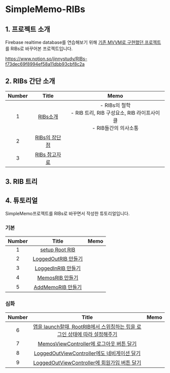 # SimpleMemo-RIBs

## 1. 프로젝트 소개

Firebase realtime database를 연습해보기 위해 [기존 MVVM로 구현했던 프로젝트](https://github.com/eunjin3786/SimpleMemo) 를
RIBs로 바꾸어본 프로젝트입니다. 



https://www.notion.so/jinnystudy/RIBs-f73dec69f8994ef58a11dbb93cbf8c2a  





## 2. RIBs 간단 소개

| Number |                            Title                             |                             Memo                             |
| :----: | :----------------------------------------------------------: | :----------------------------------------------------------: |
|   1    | [RIBs소개](https://github.com/eunjin3786/SwiftUIPractice/blob/master/MD/1.%20기본개념.md) | - RIBs의 철학  <br />- RIB 트리, RIB 구성요소, RIB 라이프사이클<br />- RIB들간의 의사소통 |
|   2    | [RIBs의 장단점](https://github.com/eunjin3786/SwiftUIPractice/blob/master/MD/2.%20Components.md) |                                                              |
|   3    | [RIBs 참고자료](https://github.com/eunjin3786/SwiftUIPractice/blob/master/MD/2.%20Components.md) |                                                              |





## 3. RIB 트리 





## 4. 튜토리얼

SimpleMemo프로젝트를 RIBs로 바꾸면서 작성한 튜토리얼입니다.

### 기본

| Number |                            Title                             | Memo |
| :----: | :----------------------------------------------------------: | :--: |
|   1    | [setup Root RIB](https://github.com/eunjin3786/SwiftUIPractice/blob/master/MD/1.%20기본개념.md) |      |
|   2    | [LoggedOutRIB 만들기](https://github.com/eunjin3786/SwiftUIPractice/blob/master/MD/2.%20Components.md) |      |
|   3    | [LoggedInRIB 만들기](https://github.com/eunjin3786/SwiftUIPractice/blob/master/MD/2.%20Components.md) |      |
|   4    | [MemosRIB 만들기](https://github.com/eunjin3786/SwiftUIPractice/blob/master/MD/2.%20Components.md) |      |
|   5    | [AddMemoRIB 만들기](https://github.com/eunjin3786/SwiftUIPractice/blob/master/MD/2.%20Components.md) |      |



### 심화

| Number |                            Title                             | Memo |
| :----: | :----------------------------------------------------------: | :--: |
|   6    | [앱을 launch할때, RootRIB에서 스위칭하는 립을 로그인 상태에 따라 설정해주기](https://github.com/eunjin3786/SwiftUIPractice/blob/master/MD/2.%20Components.md) |      |
|   7    | [MemosViewController에 로그아웃 버튼 달기](https://github.com/eunjin3786/SwiftUIPractice/blob/master/MD/2.%20Components.md) |      |
|   8    | [LoggedOutViewController에도 네비게이션 달기](https://github.com/eunjin3786/SwiftUIPractice/blob/master/MD/2.%20Components.md) |      |
|   9    | [LoggedOutViewController에 회원가입 버튼 달기](https://github.com/eunjin3786/SwiftUIPractice/blob/master/MD/2.%20Components.md) |      |

